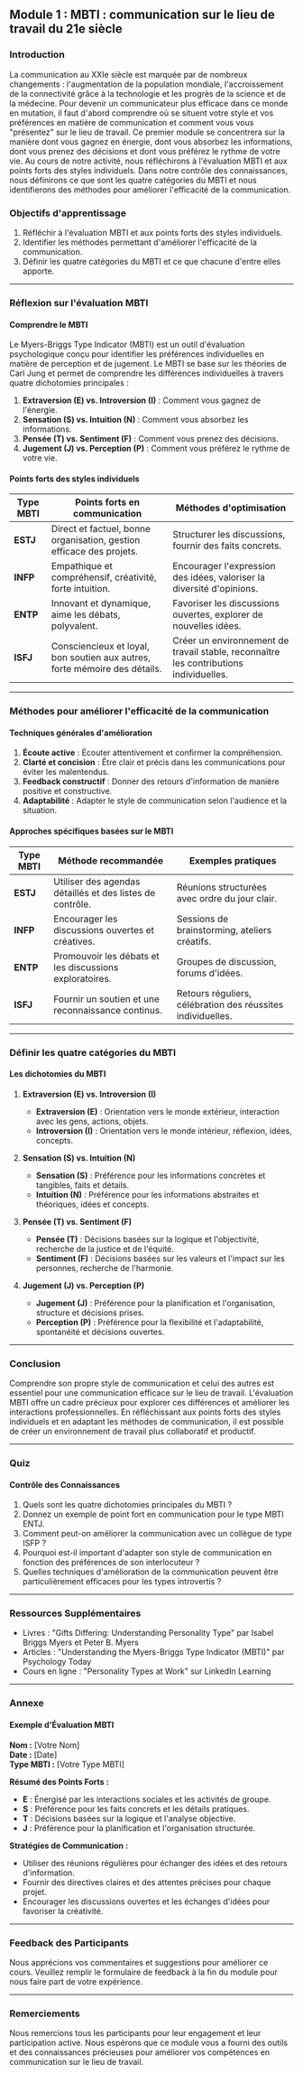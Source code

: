 

## Module 1 : MBTI : communication sur le lieu de travail du 21e siècle

### Introduction

La communication au XXIe siècle est marquée par de nombreux changements : l'augmentation de la population mondiale, l'accroissement de la connectivité grâce à la technologie et les progrès de la science et de la médecine. Pour devenir un communicateur plus efficace dans ce monde en mutation, il faut d'abord comprendre où se situent votre style et vos préférences en matière de communication et comment vous vous "présentez" sur le lieu de travail. Ce premier module se concentrera sur la manière dont vous gagnez en énergie, dont vous absorbez les informations, dont vous prenez des décisions et dont vous préférez le rythme de votre vie. Au cours de notre activité, nous réfléchirons à l'évaluation MBTI et aux points forts des styles individuels. Dans notre contrôle des connaissances, nous définirons ce que sont les quatre catégories du MBTI et nous identifierons des méthodes pour améliorer l'efficacité de la communication.

### Objectifs d'apprentissage

1. Réfléchir à l'évaluation MBTI et aux points forts des styles individuels.
2. Identifier les méthodes permettant d'améliorer l'efficacité de la communication.
3. Définir les quatre catégories du MBTI et ce que chacune d'entre elles apporte.

---

### Réflexion sur l'évaluation MBTI

#### Comprendre le MBTI

Le Myers-Briggs Type Indicator (MBTI) est un outil d'évaluation psychologique conçu pour identifier les préférences individuelles en matière de perception et de jugement. Le MBTI se base sur les théories de Carl Jung et permet de comprendre les différences individuelles à travers quatre dichotomies principales :

1. **Extraversion (E) vs. Introversion (I)** : Comment vous gagnez de l'énergie.
2. **Sensation (S) vs. Intuition (N)** : Comment vous absorbez les informations.
3. **Pensée (T) vs. Sentiment (F)** : Comment vous prenez des décisions.
4. **Jugement (J) vs. Perception (P)** : Comment vous préférez le rythme de votre vie.

#### Points forts des styles individuels

| Type MBTI    | Points forts en communication                                           | Méthodes d'optimisation                                  |
|--------------|-------------------------------------------------------------------------|----------------------------------------------------------|
| **ESTJ**     | Direct et factuel, bonne organisation, gestion efficace des projets.    | Structurer les discussions, fournir des faits concrets.  |
| **INFP**     | Empathique et compréhensif, créativité, forte intuition.                | Encourager l'expression des idées, valoriser la diversité d'opinions. |
| **ENTP**     | Innovant et dynamique, aime les débats, polyvalent.                     | Favoriser les discussions ouvertes, explorer de nouvelles idées. |
| **ISFJ**     | Consciencieux et loyal, bon soutien aux autres, forte mémoire des détails. | Créer un environnement de travail stable, reconnaître les contributions individuelles. |

---

### Méthodes pour améliorer l'efficacité de la communication

#### Techniques générales d'amélioration

1. **Écoute active** : Écouter attentivement et confirmer la compréhension.
2. **Clarté et concision** : Être clair et précis dans les communications pour éviter les malentendus.
3. **Feedback constructif** : Donner des retours d'information de manière positive et constructive.
4. **Adaptabilité** : Adapter le style de communication selon l'audience et la situation.

#### Approches spécifiques basées sur le MBTI

| Type MBTI    | Méthode recommandée                                                     | Exemples pratiques                                      |
|--------------|-------------------------------------------------------------------------|--------------------------------------------------------|
| **ESTJ**     | Utiliser des agendas détaillés et des listes de contrôle.                | Réunions structurées avec ordre du jour clair.         |
| **INFP**     | Encourager les discussions ouvertes et créatives.                        | Sessions de brainstorming, ateliers créatifs.          |
| **ENTP**     | Promouvoir les débats et les discussions exploratoires.                  | Groupes de discussion, forums d'idées.                 |
| **ISFJ**     | Fournir un soutien et une reconnaissance continus.                       | Retours réguliers, célébration des réussites individuelles. |

---

### Définir les quatre catégories du MBTI

#### Les dichotomies du MBTI

1. **Extraversion (E) vs. Introversion (I)**
   - **Extraversion (E)** : Orientation vers le monde extérieur, interaction avec les gens, actions, objets.
   - **Introversion (I)** : Orientation vers le monde intérieur, réflexion, idées, concepts.

2. **Sensation (S) vs. Intuition (N)**
   - **Sensation (S)** : Préférence pour les informations concrètes et tangibles, faits et détails.
   - **Intuition (N)** : Préférence pour les informations abstraites et théoriques, idées et concepts.

3. **Pensée (T) vs. Sentiment (F)**
   - **Pensée (T)** : Décisions basées sur la logique et l'objectivité, recherche de la justice et de l'équité.
   - **Sentiment (F)** : Décisions basées sur les valeurs et l'impact sur les personnes, recherche de l'harmonie.

4. **Jugement (J) vs. Perception (P)**
   - **Jugement (J)** : Préférence pour la planification et l'organisation, structure et décisions prises.
   - **Perception (P)** : Préférence pour la flexibilité et l'adaptabilité, spontanéité et décisions ouvertes.

---

### Conclusion

Comprendre son propre style de communication et celui des autres est essentiel pour une communication efficace sur le lieu de travail. L'évaluation MBTI offre un cadre précieux pour explorer ces différences et améliorer les interactions professionnelles. En réfléchissant aux points forts des styles individuels et en adaptant les méthodes de communication, il est possible de créer un environnement de travail plus collaboratif et productif.

---

### Quiz

#### Contrôle des Connaissances

1. Quels sont les quatre dichotomies principales du MBTI ?
2. Donnez un exemple de point fort en communication pour le type MBTI ENTJ.
3. Comment peut-on améliorer la communication avec un collègue de type ISFP ?
4. Pourquoi est-il important d'adapter son style de communication en fonction des préférences de son interlocuteur ?
5. Quelles techniques d'amélioration de la communication peuvent être particulièrement efficaces pour les types introvertis ?

---

### Ressources Supplémentaires

- Livres : "Gifts Differing: Understanding Personality Type" par Isabel Briggs Myers et Peter B. Myers
- Articles : "Understanding the Myers-Briggs Type Indicator (MBTI)" par Psychology Today
- Cours en ligne : "Personality Types at Work" sur LinkedIn Learning

---

### Annexe

#### Exemple d'Évaluation MBTI

**Nom :** [Votre Nom]  
**Date :** [Date]  
**Type MBTI :** [Votre Type MBTI]  

**Résumé des Points Forts :**  
- **E** : Énergisé par les interactions sociales et les activités de groupe.
- **S** : Préférence pour les faits concrets et les détails pratiques.
- **T** : Décisions basées sur la logique et l'analyse objective.
- **J** : Préférence pour la planification et l'organisation structurée.

**Stratégies de Communication :**  
- Utiliser des réunions régulières pour échanger des idées et des retours d'information.
- Fournir des directives claires et des attentes précises pour chaque projet.
- Encourager les discussions ouvertes et les échanges d'idées pour favoriser la créativité.

---

### Feedback des Participants

Nous apprécions vos commentaires et suggestions pour améliorer ce cours. Veuillez remplir le formulaire de feedback à la fin du module pour nous faire part de votre expérience.

---

### Remerciements

Nous remercions tous les participants pour leur engagement et leur participation active. Nous espérons que ce module vous a fourni des outils et des connaissances précieuses pour améliorer vos compétences en communication sur le lieu de travail.
